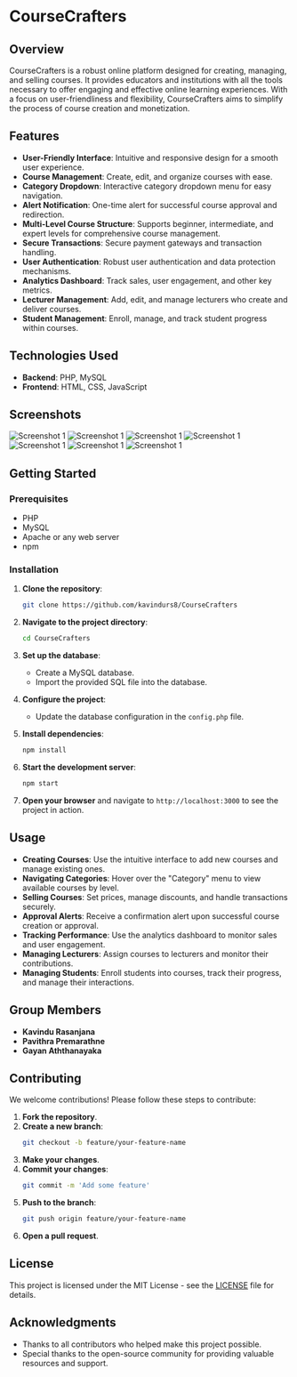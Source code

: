 # CourseCrafters

## Overview

CourseCrafters is a robust online platform designed for creating, managing, and selling courses. It provides educators and institutions with all the tools necessary to offer engaging and effective online learning experiences. With a focus on user-friendliness and flexibility, CourseCrafters aims to simplify the process of course creation and monetization.

## Features

- **User-Friendly Interface**: Intuitive and responsive design for a smooth user experience.
- **Course Management**: Create, edit, and organize courses with ease.
- **Category Dropdown**: Interactive category dropdown menu for easy navigation.
- **Alert Notification**: One-time alert for successful course approval and redirection.
- **Multi-Level Course Structure**: Supports beginner, intermediate, and expert levels for comprehensive course management.
- **Secure Transactions**: Secure payment gateways and transaction handling.
- **User Authentication**: Robust user authentication and data protection mechanisms.
- **Analytics Dashboard**: Track sales, user engagement, and other key metrics.
- **Lecturer Management**: Add, edit, and manage lecturers who create and deliver courses.
- **Student Management**: Enroll, manage, and track student progress within courses.

## Technologies Used

- **Backend**: PHP, MySQL
- **Frontend**: HTML, CSS, JavaScript

## Screenshots

![Screenshot 1](ss1.png)
![Screenshot 1](ss2.png)
![Screenshot 1](ss3.png)
![Screenshot 1](ss4.png)
![Screenshot 1](ss5.png)
![Screenshot 1](ss6.png)
![Screenshot 1](ss7.png)

## Getting Started

### Prerequisites

- PHP
- MySQL
- Apache or any web server
- npm

### Installation

1. **Clone the repository**:
    ```bash
    git clone https://github.com/kavindurs8/CourseCrafters
    ```

2. **Navigate to the project directory**:
    ```bash
    cd CourseCrafters
    ```

3. **Set up the database**:
    - Create a MySQL database.
    - Import the provided SQL file into the database.

4. **Configure the project**:
    - Update the database configuration in the `config.php` file.

5. **Install dependencies**:
    ```bash
    npm install
    ```

6. **Start the development server**:
    ```bash
    npm start
    ```

7. **Open your browser** and navigate to `http://localhost:3000` to see the project in action.

## Usage

- **Creating Courses**: Use the intuitive interface to add new courses and manage existing ones.
- **Navigating Categories**: Hover over the "Category" menu to view available courses by level.
- **Selling Courses**: Set prices, manage discounts, and handle transactions securely.
- **Approval Alerts**: Receive a confirmation alert upon successful course creation or approval.
- **Tracking Performance**: Use the analytics dashboard to monitor sales and user engagement.
- **Managing Lecturers**: Assign courses to lecturers and monitor their contributions.
- **Managing Students**: Enroll students into courses, track their progress, and manage their interactions.

## Group Members

- **Kavindu Rasanjana**
- **Pavithra Premarathne**
- **Gayan Aththanayaka**

## Contributing

We welcome contributions! Please follow these steps to contribute:

1. **Fork the repository**.
2. **Create a new branch**:
    ```bash
    git checkout -b feature/your-feature-name
    ```
3. **Make your changes**.
4. **Commit your changes**:
    ```bash
    git commit -m 'Add some feature'
    ```
5. **Push to the branch**:
    ```bash
    git push origin feature/your-feature-name
    ```
6. **Open a pull request**.

## License

This project is licensed under the MIT License - see the [LICENSE](LICENSE.txt) file for details.

## Acknowledgments

- Thanks to all contributors who helped make this project possible.
- Special thanks to the open-source community for providing valuable resources and support.
